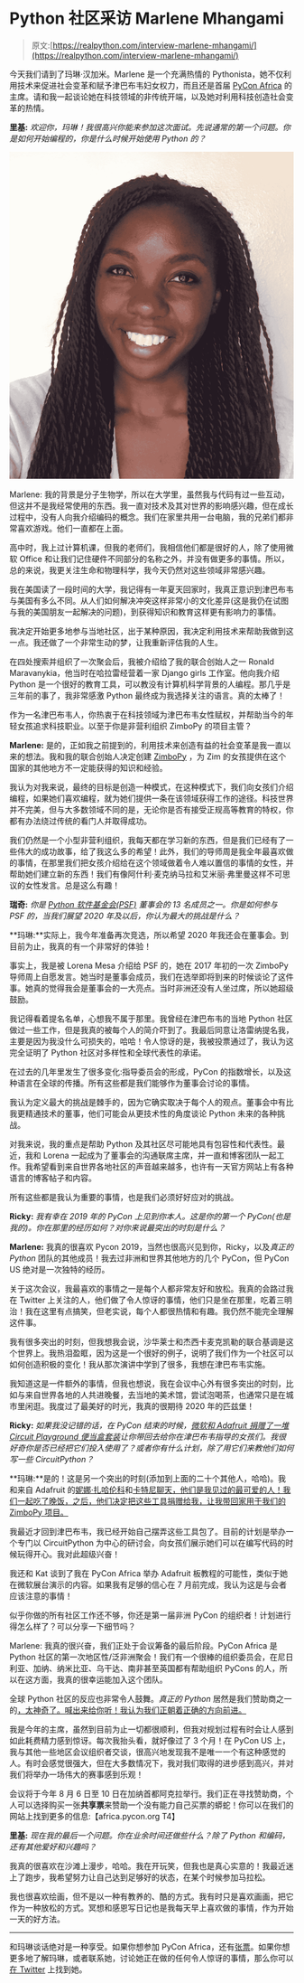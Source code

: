# Python 社区采访 Marlene Mhangami

> 原文:[https://realpython.com/interview-marlene-mhangami/](https://realpython.com/interview-marlene-mhangami/)

今天我们请到了玛琳·汉加米。Marlene 是一个充满热情的 Pythonista，她不仅利用技术来促进社会变革和赋予津巴布韦妇女权力，而且还是首届 [PyCon Africa](https://africa.pycon.org/) 的主席。请和我一起谈论她在科技领域的非传统开端，以及她对利用科技创造社会变革的热情。

**里基:** *欢迎你，玛琳！我很高兴你能来参加这次面试。先说通常的第一个问题。你是如何开始编程的，你是什么时候开始使用 Python 的？*

[![Marlene Mhangami](img/0bdd49a906e33f035619c2359903e937.png)](https://files.realpython.com/media/IMG_9845.a13bccafc9ec.jpg)

Marlene: 我的背景是分子生物学，所以在大学里，虽然我与代码有过一些互动，但这并不是我经常使用的东西。我一直对技术及其对世界的影响感兴趣，但在成长过程中，没有人向我介绍编码的概念。我们在家里共用一台电脑，我的兄弟们都非常喜欢游戏。他们一直都在上面。

高中时，我上过计算机课，但我的老师们，我相信他们都是很好的人，除了使用微软 Office 和让我们记住硬件不同部分的名称之外，并没有做更多的事情。所以，总的来说，我更关注生命和物理科学，我今天仍然对这些领域非常感兴趣。

我在美国读了一段时间的大学，我记得有一年夏天回家时，我真正意识到津巴布韦与美国有多么不同。从人们如何解决冲突这样非常小的文化差异(这是我仍在试图与我的美国朋友一起解决的问题)，到获得知识和教育这样更有影响力的事情。

我决定开始更多地参与当地社区，出于某种原因，我决定利用技术来帮助我做到这一点。我还做了一个非常生动的梦，让我重新评估我的人生。

在四处搜索并组织了一次聚会后，我被介绍给了我的联合创始人之一 Ronald Maravanykia，他当时在哈拉雷经营着一家 Django girls 工作室。他向我介绍 Python 是一个很好的教育工具，可以教没有计算机科学背景的人编程。那几乎是三年前的事了，我非常感激 Python 最终成为我选择关注的语言。真的太棒了！

作为一名津巴布韦人，你热衷于在科技领域为津巴布韦女性赋权，并帮助当今的年轻女孩追求科技职业。以至于你是非营利组织 ZimboPy 的项目主管？

**Marlene:** 是的，正如我之前提到的，利用技术来创造有益的社会变革是我一直以来的想法。我和我的联合创始人决定创建 [ZimboPy](https://www.zimbopy.com/) ，为 Zim 的女孩提供在这个国家的其他地方不一定能获得的知识和经验。

我认为对我来说，最终的目标是创造一种模式，在这种模式下，我们向女孩们介绍编程，如果她们喜欢编程，就为她们提供一条在该领域获得工作的途径。科技世界并不完美，但与大多数领域不同的是，无论你是否有接受正规高等教育的特权，你都有办法绕过传统的看门人并取得成功。

我们仍然是一个小型非营利组织，我每天都在学习新的东西，但是我们已经有了一些伟大的成功故事，给了我这么多的希望！此外，我们的导师周是我全年最喜欢做的事情，在那里我们把女孩介绍给在这个领域做着令人难以置信的事情的女性，并帮助她们建立新的东西！我们有像阿什利·麦克纳马拉和艾米丽·弗里曼这样不可思议的女性发言。总是这么有趣！

**瑞奇:** *你是 [Python 软件基金会(PSF)](https://www.python.org/psf/) 董事会的 13 名成员之一。你是如何参与 PSF 的，当我们展望 2020 年及以后，你认为最大的挑战是什么？*

**玛琳:**实际上，我今年准备再次竞选，所以希望 2020 年我还会在董事会。到目前为止，我真的有一个非常好的体验！

事实上，我是被 Lorena Mesa 介绍给 PSF 的，她在 2017 年初的一次 ZimboPy 导师周上自愿发言。她当时是董事会成员，我们在选举即将到来的时候谈论了这件事。她真的觉得我会是董事会的一大亮点。当时非洲还没有人坐过席，所以她超级鼓励。

我记得看着提名名单，心想我不属于那里。我曾经在津巴布韦的当地 Python 社区做过一些工作，但是我真的被每个人的简介吓到了。我最后同意让洛雷纳提名我，主要是因为我没什么可损失的，哈哈！令人惊讶的是，我被投票通过了，我认为这完全证明了 Python 社区对多样性和全球代表性的承诺。

在过去的几年里发生了很多变化:指导委员会的形成，PyCon 的指数增长，以及这种语言在全球的传播。所有这些都是我们能够作为董事会讨论的事情。

我认为定义最大的挑战是棘手的，因为它确实取决于每个人的观点。董事会中有比我更精通技术的董事，他们可能会从更技术性的角度谈论 Python 未来的各种挑战。

对我来说，我的重点是帮助 Python 及其社区尽可能地具有包容性和代表性。最近，我和 Lorena 一起成为了董事会的沟通联席主席，并一直和博客团队一起工作。我希望看到来自世界各地社区的声音越来越多，也许有一天官方网站上有各种语言的博客帖子和内容。

所有这些都是我认为重要的事情，也是我们必须好好应对的挑战。

**Ricky:** *我有幸在 2019 年的 PyCon 上见到你本人。这是你的第一个 PyCon(也是我的)。你在那里的经历如何？对你来说最突出的时刻是什么？*

**Marlene:** 我真的很喜欢 Pycon 2019，当然也很高兴见到你，Ricky，以及*真正的 Python* 团队的其他成员！我去过非洲和世界其他地方的几个 PyCon，但 PyCon US 绝对是一次独特的经历。

关于这次会议，我最喜欢的事情之一是每个人都非常友好和放松。我真的会路过我在 Twitter 上关注的人，他们做了令人惊讶的事情，他们只是坐在那里，吃着三明治！我在这里有点搞笑，但老实说，每个人都很热情和有趣。我仍然不能完全理解这件事。

我有很多突出的时刻，但我想我会说，沙华莱士和杰西卡麦克凯勒的联合基调是这个世界上。我热泪盈眶，因为这是一个很好的例子，说明了我们作为一个社区可以如何创造积极的变化！我从那次演讲中学到了很多，我想在津巴布韦实施。

我知道这是一件额外的事情，但我也想说，我在会议中心外有很多突出的时刻，比如与来自世界各地的人共进晚餐，去当地的美术馆，尝试泡喝茶，也通常只是在城市里闲逛。我度过了最美好的时光，我真的很期待 2020 年的匹兹堡！

**Ricky:** *如果我没记错的话，在 PyCon 结束的时候，[微软和 Adafruit 捐赠了一堆 Circuit Playground 便当盒套装](https://twitter.com/nnja/status/1126514450830385157)让你带回去给你在津巴布韦指导的女孩们。我很好奇你是否已经把它们投入使用了？或者你有什么计划，除了用它们来教他们如何写一些 CircuitPython？*

**玛琳:**是的！这是另一个突出的时刻(添加到上面的二十个其他人，哈哈)。我和来自 Adafruit 的[妮娜·扎哈伦科](https://twitter.com/nnja)和[卡特尼聊天，他们是我见过的最可爱的人！我们一起吃了晚饭，之后，他们决定把这些工具捐赠给我，让我带回家用于我们的 ZimboPy 项目。](https://twitter.com/kattni)

我最近才回到津巴布韦，我已经开始自己摆弄这些工具包了。目前的计划是举办一个专门以 CircuitPython 为中心的研讨会，向女孩们展示她们可以在编写代码的时候玩得开心。我对此超级兴奋！

我还和 Kat 谈到了我在 PyCon Africa 举办 Adafruit 板教程的可能性，类似于她在微软展台演示的内容。如果我有足够的信心在 7 月前完成，我认为这是与会者应该注意的事情！

似乎你做的所有社区工作还不够，你还是第一届非洲 PyCon 的组织者！计划进行得怎么样了？可以分享一下细节吗？

Marlene: 我真的很兴奋，我们正处于会议筹备的最后阶段。PyCon Africa 是 Python 社区的第一次地区性/泛非洲聚会！我们有一个很棒的组织委员会，在尼日利亚、加纳、纳米比亚、乌干达、南非甚至英国都有帮助组织 PyCons 的人，所以在这方面，我真的很幸运能加入这个团队。

全球 Python 社区的反应也非常令人鼓舞。*真正的 Python* 居然是我们赞助商之一的[，太神奇了。喊出来给你听！我认为我们正朝着正确的方向前进。](https://africa.pycon.org/our-sponsors/)

我是今年的主席，虽然到目前为止一切都很顺利，但我对规划过程有时会让人感到如此耗费精力感到惊讶。每次我抬头看，就好像过了 3 个月！在 PyCon US 上，我与其他一些地区会议组织者交谈，很高兴地发现我不是唯一一个有这种感觉的人。有时会感觉很强大，但在大多数情况下，我对我们取得的进步感到高兴，并对我们将举办一场伟大的赛事感到乐观！

会议将于今年 8 月 6 日至 10 日在加纳首都阿克拉举行。我们正在寻找赞助商，个人可以选择购买一张**共享票**来赞助一个没有能力自己买票的蟒蛇！你可以在我们的网站上找到更多的信息:【africa.pycon.org T4】

**里基:** *现在我的最后一个问题。你在业余时间还做些什么？除了 Python 和编码，还有其他爱好和兴趣吗？*

我真的很喜欢在沙滩上漫步，哈哈。我在开玩笑，但我也是真心实意的！我最近迷上了跑步，我希望努力让自己达到足够好的状态，在某个时候参加马拉松。

我也很喜欢绘画，但不是以一种有教养的、酷的方式。我有时只是喜欢画画，把它作为一种放松的方式。冥想和感恩写日记也是我每天早上喜欢做的事情，作为开始一天的好方法。

* * *

和玛琳谈话绝对是一种享受。如果你想参加 PyCon Africa，还有[张票](https://africa.pycon.org/register/)。如果你想更多地了解玛琳，或者联系她，讨论她正在做的任何令人惊讶的事情，那么你可以[在 Twitter](https://twitter.com/marlene_zw) 上找到她。